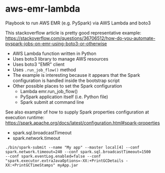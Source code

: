 # aws-emr-lambda
Playbook to run AWS EMR (e.g. PySpark) via AWS Lambda and boto3

This stackoverflow article is pretty good representative example:
https://stackoverflow.com/questions/36706512/how-do-you-automate-pyspark-jobs-on-emr-using-boto3-or-otherwise

* AWS Lambda function written in Python
* Uses boto3 library to manage AWS resources
* Uses boto3 "EMR" client
* Uses `.run_job_flow()` method
* The example is interesting because it appears that the Spark configuration is handled inside the bootstrap script
* Other possible places to set the Spark configuration
    - Lambda emr.run_job_flow()
    - PySpark application itself (i.e. Python file)
    - Spark submit at command line

See also example of how to supply Spark properties configuration at execution runtime:
https://spark.apache.org/docs/latest/configuration.html#spark-properties
* spark.sql.broadcastTimeout
* spark.network.timeout

```
./bin/spark-submit --name "My app" --master local[4] --conf spark.network.timeout=240 --conf spark.sql.broadcastTimeout=1500 
--conf spark.eventLog.enabled=false --conf "spark.executor.extraJavaOptions=-XX:+PrintGCDetails -XX:+PrintGCTimeStamps" myApp.jar
```
